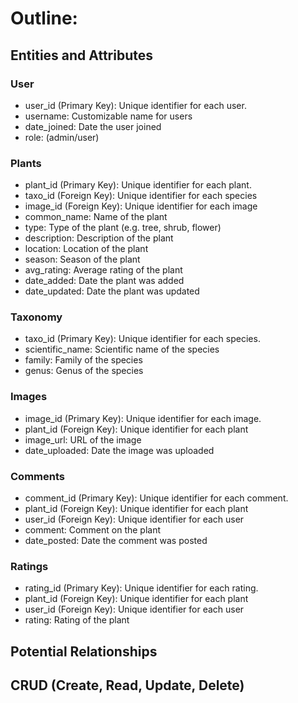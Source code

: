 # Outline:
## Entities and Attributes

### User
* user_id (Primary Key): Unique identifier for each user.
* username: Customizable name for users
* date_joined: Date the user joined
* role: (admin/user)

### Plants
* plant_id (Primary Key): Unique identifier for each plant.
* taxo_id (Foreign Key): Unique identifier for each species
* image_id (Foreign Key): Unique identifier for each image
* common_name: Name of the plant
* type: Type of the plant (e.g. tree, shrub, flower)
* description: Description of the plant
* location: Location of the plant
* season: Season of the plant
* avg_rating: Average rating of the plant
* date_added: Date the plant was added
* date_updated: Date the plant was updated

### Taxonomy
* taxo_id (Primary Key): Unique identifier for each species.
* scientific_name: Scientific name of the species
* family: Family of the species
* genus: Genus of the species

### Images
* image_id (Primary Key): Unique identifier for each image.
* plant_id (Foreign Key): Unique identifier for each plant
* image_url: URL of the image
* date_uploaded: Date the image was uploaded

### Comments
* comment_id (Primary Key): Unique identifier for each comment.
* plant_id (Foreign Key): Unique identifier for each plant
* user_id (Foreign Key): Unique identifier for each user
* comment: Comment on the plant
* date_posted: Date the comment was posted

### Ratings
* rating_id (Primary Key): Unique identifier for each rating.
* plant_id (Foreign Key): Unique identifier for each plant
* user_id (Foreign Key): Unique identifier for each user
* rating: Rating of the plant


## Potential Relationships

## CRUD (Create, Read, Update, Delete)
